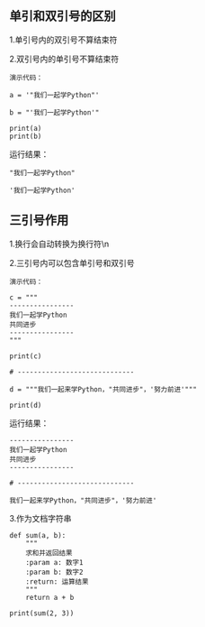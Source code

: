 
## 单引和双引号的区别


1.单引号内的双引号不算结束符

2.双引号内的单引号不算结束符

```
演示代码：

a = '"我们一起学Python"'

b = "'我们一起学Python'"

print(a)
print(b)
```
运行结果：
```
"我们一起学Python"

'我们一起学Python'
```

## 三引号作用

1.换行会自动转换为换行符\n

2.三引号内可以包含单引号和双引号

```
演示代码：

c = """
----------------
我们一起学Python
共同进步
----------------
"""

print(c)

# -----------------------------

d = """我们一起来学Python，"共同进步"，'努力前进'"""

print(d)
```


运行结果：

```
----------------
我们一起学Python
共同进步
----------------

# -----------------------------

我们一起来学Python，"共同进步"，'努力前进'
```


3.作为文档字符串

```
def sum(a, b):
    """
    求和并返回结果
    :param a: 数字1
    :param b: 数字2
    :return: 运算结果
    """
    return a + b

print(sum(2, 3))
```
